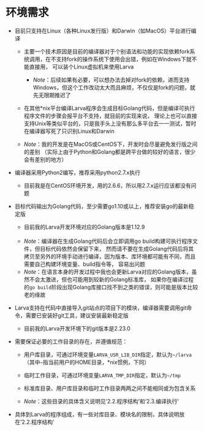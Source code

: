 # **环境需求**

* 目前只支持在Linux（各种Linux发行版）和Darwin（如MacOS）平台进行编译
    * 主要一个技术原因是目前的编译器对于个别语法和功能的实现依赖fork系统调用，在不支持fork的操作系统下使用会出错，例如在Windows下就不能直接用，
    可以装个Linux虚拟机来使用Larva
        * *Note*：后续如果有必要，可以想办法去掉对fork的依赖，进而支持Windows，但这个工作改动太大而且麻烦，不仅仅是fork的问题，就先无限期推迟了

    * 在其他\*nix平台编译Larva程序会生成目标Golang代码，但是编译可执行程序文件的步骤会报平台不支持，就目前的实现来说，
    理论上也可以直接支持Unix等类似平台的，只是我手头上没有那么多平台去一一测试，暂时在编译器写死了只识别Linux和Darwin

    * *Note*：我的开发是在MacOS或CentOS下，开发时会尽量避免发行版之间的差别
    （实际上由于Python和Golang都是跨平台做的较好的语言，很少会有差别的地方）

* 编译器采用Python2编写，推荐采用python2.7.x执行
    * 目前我是在CentOS环境开发，用的2.6.6，所以用2.7.x运行应该都没有问题

* 目标代码输出为Golang代码，至少需要go1.10或以上，推荐安装go的最新稳定版
    * 目前我的Larva开发环境对应的Golang版本是1.12.9

    <br>

    * *Note*：编译器在生成Golang代码后会立即调用go build构建可执行程序文件，但目标代码依然会保留下来，
    然而请不要在生成Golang代码后将其拷贝至另外的环境手动进行编译，因为版本、库环境都可能有不同，而且需要自己构建环境变量、build指令等，
    容易出问题
    * *Note*：在语言本身的开发过程中我也会更新Larva对应的Golang版本，虽然不会太激进，但也可能用到较新的Golang标准库，
    如果你在编译过程的`go build`阶段出现Golang库接口找不到之类的错误，则可能是版本比较老的缘故

* Larva支持在代码中直接导入git站点的项目下的模块，编译器需要调用git命令，需要已安装好git工具，建议安装最新稳定版
    * 目前我的Larva开发环境下的git版本是2.23.0

* 需要保证必要的工作目录的存在，并遵循规范：
    * 用户库目录，可通过环境变量`LARVA_USR_LIB_DIR`指定，默认为`~/larva`（其中`~`指当前用户的HOME目录，\*nix惯例，下同）

    * 临时工作目录，可通过环境变量`LARVA_TMP_DIR`指定，默认为`~/tmp`

    * 标准库目录、用户库目录和临时工作目录两两之间不能相同或为包含关系

    * *Note*：这些目录的具体含义说明见‘2.2.程序结构’和‘2.3.编译执行’

* 具体到Larva的程序组成，有一些对库目录、模块名的限制，具体说明放在‘2.2.程序结构’
